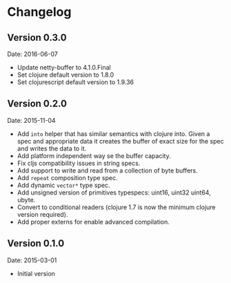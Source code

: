 # Changelog #

## Version 0.3.0 ##

Date: 2016-06-07

- Update netty-buffer to 4.1.0.Final
- Set clojure default version to 1.8.0
- Set clojurescript default version to 1.9.36


## Version 0.2.0 ##

Date: 2015-11-04

- Add `into` helper that has similar semantics with clojure into. Given a spec and
  appropriate data it creates the buffer of exact size for the spec and writes the
  data to it.
- Add platform independent way se the buffer capacity.
- Fix cljs compatibility issues in string specs.
- Add support to write and read from a collection of byte buffers.
- Add `repeat` composition type spec.
- Add dynamic `vector*` type spec.
- Add unsigned version of primitives typespecs: uint16, uint32 uint64, ubyte.
- Convert to conditional readers (clojure 1.7 is now the minimum clojure
  version required).
- Add proper externs for enable advanced compilation.


## Version 0.1.0 ##

Date: 2015-03-01

- Initial version
